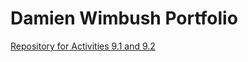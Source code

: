 # Damien Wimbush Portfolio

<a href="https://dwimbush.github.io/PCDE-Activity-9.1/">Repository for Activities 9.1 and 9.2</a>
